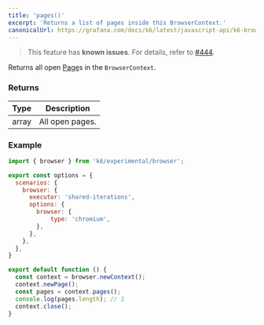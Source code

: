 ```yaml
---
title: 'pages()'
excerpt: 'Returns a list of pages inside this BrowserContext.'
canonicalUrl: https://grafana.com/docs/k6/latest/javascript-api/k6-browser/browsercontext/pages/
---
```


<Blockquote mod="attention">

This feature has **known issues**. For details, refer to
[#444](https://github.com/grafana/xk6-browser/issues/444).

</Blockquote>

Returns all open [Page](/javascript-api/k6-experimental/browser/page/)s in the `BrowserContext`.


### Returns

| Type   | Description     |
| ------ | --------------- |
| array  | All open pages. |


### Example

<CodeGroup labels={[]}>

```javascript
import { browser } from 'k6/experimental/browser';

export const options = {
  scenarios: {
    browser: {
      executor: 'shared-iterations',
      options: {
        browser: {
            type: 'chromium',
        },
      },
    },
  },
}

export default function () {
  const context = browser.newContext();
  context.newPage();
  const pages = context.pages();
  console.log(pages.length); // 1
  context.close();
}
```

</CodeGroup>
